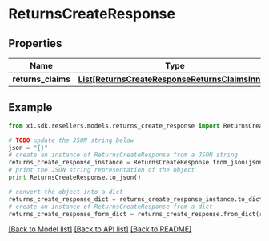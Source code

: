 # ReturnsCreateResponse


## Properties

Name | Type | Description | Notes
------------ | ------------- | ------------- | -------------
**returns_claims** | [**List[ReturnsCreateResponseReturnsClaimsInner]**](ReturnsCreateResponseReturnsClaimsInner.md) |  | [optional] 

## Example

```python
from xi.sdk.resellers.models.returns_create_response import ReturnsCreateResponse

# TODO update the JSON string below
json = "{}"
# create an instance of ReturnsCreateResponse from a JSON string
returns_create_response_instance = ReturnsCreateResponse.from_json(json)
# print the JSON string representation of the object
print ReturnsCreateResponse.to_json()

# convert the object into a dict
returns_create_response_dict = returns_create_response_instance.to_dict()
# create an instance of ReturnsCreateResponse from a dict
returns_create_response_form_dict = returns_create_response.from_dict(returns_create_response_dict)
```
[[Back to Model list]](../README.md#documentation-for-models) [[Back to API list]](../README.md#documentation-for-api-endpoints) [[Back to README]](../README.md)


